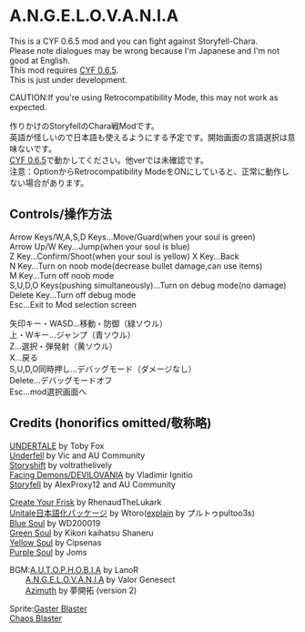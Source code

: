 # A.N.G.E.L.O.V.A.N.I.A
This is a CYF 0.6.5 mod and you can fight against Storyfell-Chara.  
Please note dialogues may be wrong because I'm Japanese and I'm not good at English.  
This mod requires [CYF 0.6.5](https://github.com/RhenaudTheLukark/CreateYourFrisk/releases).  
This is just under development.  

CAUTION:If you're using Retrocompatibility Mode, this may not work as expected.  
  
作りかけのStoryfellのChara戦Modです。  
英語が怪しいので日本語も使えるようにする予定です。開始画面の言語選択は意味ないです。  
[CYF 0.6.5](https://github.com/RhenaudTheLukark/CreateYourFrisk/releases)で動かしてください。他verでは未確認です。  
注意：OptionからRetrocompatibility ModeをONにしていると、正常に動作しない場合があります。

## Controls/操作方法
Arrow Keys/W,A,S,D Keys...Move/Guard(when your soul is green)  
Arrow Up/W Key...Jump(when your soul is blue)  
Z Key...Confirm/Shoot(when your soul is yellow)
X Key...Back  
N Key...Turn on noob mode(decrease bullet damage,can use items)  
M Key...Turn off noob mode  
S,U,D,O Keys(pushing simultaneously)...Turn on debug mode(no damage)  
Delete Key...Turn off debug mode  
Esc...Exit to Mod selection screen  
  
矢印キー・WASD…移動・防御（緑ソウル）  
上・Wキー…ジャンプ（青ソウル）  
Z…選択・弾発射（黄ソウル）  
X…戻る  
S,U,D,O同時押し…デバッグモード（ダメージなし）  
Delete…デバッグモードオフ  
Esc…mod選択画面へ  


## Credits (honorifics omitted/敬称略)
[UNDERTALE](https://undertale.jp/) by Toby Fox  
[Underfell](https://underfell.tumblr.com/) by Vic and AU Community  
[Storyshift](https://ut-storyshift.tumblr.com/) by voltrathelively  
[Facing Demons/DEVILOVANIA](https://gamejolt.com/games/igb_dv/343813) by Vladimir Ignitio  
[Storyfell](https://storyfell-alternate-universe.tumblr.com/) by AlexProxy12 and AU Community  

[Create Your Frisk](https://github.com/RhenaudTheLukark/CreateYourFrisk/releases) by RhenaudTheLukark  
[Unitale日本語化パッケージ](http://www.mediafire.com/file/4854os5xvz0kihd/unitale_Japanese.zip/file) by Wtoro([explain](https://youtu.be/4LRU2k3iCJA) by プルトゥpultoo3s)  
[Blue Soul](https://www.reddit.com/r/Unitale/comments/b6ruh5/unitale_cyf_blue_soul_library_supports_4way/) by WD200019  
[Green Soul](https://www.youtube.com/watch?v=YClhSMdktIk&ab_channel=TheWoodlandEngineer) by Kikori kaihatsu Shaneru  
[Yellow Soul](https://www.reddit.com/r/Unitale/comments/7bfmv6/ive_done_a_yellow_soul_library/) by Cipsenas  
[Purple Soul](https://www.reddit.com/r/Unitale/comments/46shck/purple_soul_library_w_muffet_attacks/) by Joms  

BGM:[A.U.T.O.P.H.O.B.I.A](https://soundcloud.com/l4n0r/fellshift-autophobia) by LanoR  
&emsp;&emsp;[A.N.G.E.L.O.V.A.N.I.A](https://youtu.be/RBGBV7Ash8c) by Valor Genesect   
&emsp;&emsp;[Azimuth](https://youtu.be/RN0CvYlXoDo) by 夢開拓 (version 2)  

Sprite:[Gaster Blaster](https://www.youtube.com/watch?v=aOSRyij7Law&ab_channel=Takka0923)  
[Chaos Blaster](https://www.youtube.com/watch?v=dGS4iBnhtjI&ab_channel=ALTERswap%E3%83%BB%E3%83%9D%E3%83%83%E3%82%AD%E3%83%BCAsgore)  